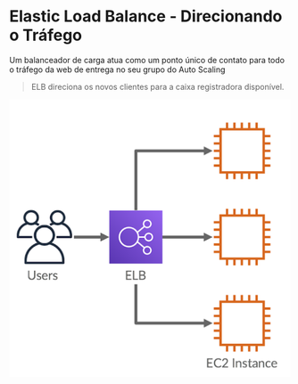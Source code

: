 # Elastic Load Balance - Direcionando o Tráfego
Um balanceador de carga atua como um ponto único de contato para todo o tráfego da web de entrega no seu grupo do Auto Scaling

> ELB direciona os novos clientes para a caixa registradora disponível.

![ELB](../../../_images/AWS-Cloud-Practitioner-Essentials/Modulo2/ELB.png)


